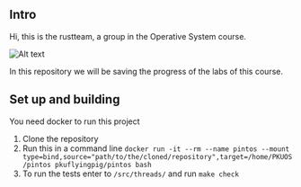 ## Intro
Hi, this is the rustteam, a group in the Operative System course.

![Alt text](https://cdn.discordapp.com/emojis/1184175117840961606.webp?size=96&quality=lossless)

In this repository we will be saving the progress of the labs of this course.

## Set up and building
You need docker to run this project
1. Clone the repository
2. Run this in a command line
``` docker run -it --rm --name pintos --mount type=bind,source="path/to/the/cloned/repository",target=/home/PKUOS/pintos pkuflyingpig/pintos bash ```
3. To run the tests enter to ``` /src/threads/ ``` and run ``` make check ```
